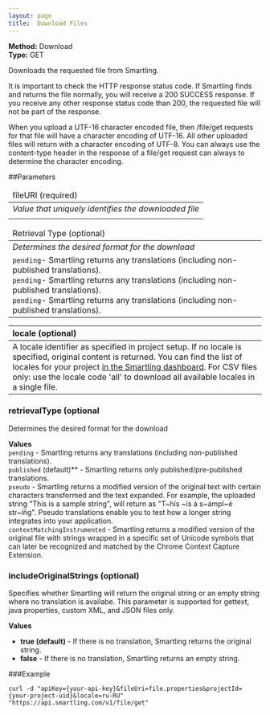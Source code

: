```yaml
---
layout: page
title:  Download Files
---
```

**Method:** Download  
**Type:** GET 

Downloads the requested file from Smartling.

It is important to check the HTTP response status code. If Smartling finds and returns the file normally, you will receive a 200 SUCCESS response. If you receive any other response status code than 200, the requested file will not be part of the response.

When you upload a UTF-16 character encoded file, then /file/get requests for that file will have a character encoding of UTF-16. All other uploaded files will return with a character encoding of UTF-8. You can always use the content-type header in the response of a file/get request can always to determine the character encoding.

##Parameters

<table>
  <thead>
    <tr>
      <td>fileURI (required)</td>
    </tr>
  </thead>
  <tbody>
    <tr>
      <td><em>Value that uniquely identifies the downloaded file</em></td>
    </tr>
    <tr>
      <td><code></code></td>
    </tr>
  </tbody>
</table>
      

<table>
  <thead>
    <tr>
      <td>Retrieval Type (optional)</td>
    </tr>
  </thead>
  <tbody>
    <tr>
      <td><em>Determines the desired format for the download</em></td>
    </tr>
    <tr>
      <td><code>pending</code>- Smartling returns any translations (including non-published translations).<br/>
          <code>pending</code>- Smartling returns any translations (including non-published translations).<br/>
          <code>pending</code>- Smartling returns any translations (including non-published translations).<br/></td>
    </tr>
  </tbody>
</table>




|locale (optional)|
|:-----------------|
|A locale identifier as specified in project setup. If no locale is specified, original content is returned. You can find the list of locales for your project [in the Smartling dashboard](https://dashboard.smartling.com/settings/api). For CSV files only: use the locale code 'all' to download all available locales in a single file.|
  
### retrievalType (optional
Determines the desired format for the download

**Values**  
<code>pending</code> - Smartling returns any translations (including non-published translations).  
<code>published</code> (default)** - Smartling returns only published/pre-published translations.  
<code>pseudo</code> - Smartling returns a modified version of the original text with certain characters transformed and the text expanded. For example, the uploaded string "This is a sample string", will return as "T~hís ~ís á s~ámpl~é str~íñg". Pseudo translations enable you to test how a longer string integrates into your application.  
<code>contextMatchingInstrumented</code> - Smartling returns a modified version of the original file with strings wrapped in a specific set of Unicode symbols that can later be recognized and matched by the Chrome Context Capture Extension.  

### includeOriginalStrings (optional)
Specifies whether Smartling will return the original string or an empty string where no translation is availabe. This parameter is supported for gettext, java properties, custom XML, and JSON files only. 

**Values**  
* **true (default)** - If there is no translation, Smartling returns the original string. 
* **false** - If there is no translation, Smartling returns an empty string. 

###Example
```
curl -d "apiKey={your-api-key}&fileUri=file.properties&projectId={your-project-uid}&locale=ru-RU" "https://api.smartling.com/v1/file/get"
```
